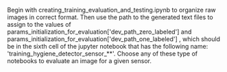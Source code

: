 Begin with creating_training_evaluation_and_testing.ipynb to organize raw images in correct format. Then use the path to the generated text files to assign to the values of params_initialization_for_evaluation['dev_path_zero_labeled'] and params_initialization_for_evaluation['dev_path_one_labeled'] , which should be in the sixth cell of the jupyter notebook that has the following name: 'training_hygiene_detector_sensor_**'. Choose any of these type of notebooks to evaluate an image for a given sensor.
